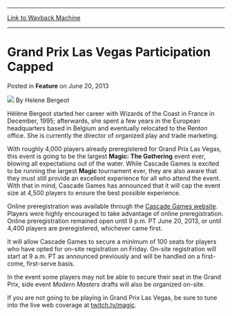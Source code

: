 
---
[Link to Wayback Machine](https://web.archive.org/web/20220522072259/https://magic.wizards.com/en/articles/archive/feature/grand-prix-las-vegas-participation-capped-2013-06-20)

[_metadata_:wayback_url]:- "https://magic.wizards.com/en/articles/archive/feature/grand-prix-las-vegas-participation-capped-2013-06-20"
[_metadata_:wayback_raw_url]:- "https://web.archive.org/web/20220522072259id_/https://magic.wizards.com/en/articles/archive/feature/grand-prix-las-vegas-participation-capped-2013-06-20"
[_metadata_:wayback_capture_timestamp]:- "2022-05-22 07:22:59+00:00"
[_metadata_:publish_date]:- "2013-06-20"
[_metadata_:description]:- "With roughly 4,000 players already preregistered for Grand Prix Las Vegas, this event is going to be the largest Magic: The Gathering event ever, blowing all expectations out of the water. While Cascade Games is excited to be running the largest Magic tournament ever, they are also aware that they must still provide an excellent experience for all who attend the event. With"
[_metadata_:generator]:- "Drupal 7 (http://drupal.org)"
---


Grand Prix Las Vegas Participation Capped
=========================================



 Posted in **Feature**
 on June 20, 2013 






![](https://media.magic.wizards.com/styles/auth_small/public/images/person/author_pic_helene-bergeot_0.jpg)
By Helene Bergeot




Hélène Bergeot started her career with Wizards of the Coast in France in December, 1995; afterwards, she spent a few years in the European headquarters based in Belgium and eventually relocated to the Renton office. She is currently the director of organized play and trade marketing. 







With roughly 4,000 players already preregistered for Grand Prix Las Vegas, this event is going to be the largest **Magic: The Gathering** event ever, blowing all expectations out of the water. While Cascade Games is excited to be running the largest **Magic** tournament ever, they are also aware that they must still provide an excellent experience for all who attend the event. With that in mind, Cascade Games has announced that it will cap the event size at 4,500 players to ensure the best possible experience.


Online preregistration was available through the [Cascade Games website](http://www.cascadegames.com/events/933). Players were highly encouraged to take advantage of online preregistration. Online preregistration remained open until 9 p.m. PT June 20, 2013, or until 4,400 players are preregistered, whichever came first.


It will allow Cascade Games to secure a minimum of 100 seats for players who have opted for on–site registration on Friday. On-site registration will start at 9 a.m. PT as announced previously and will be handled on a first-come, first-serve basis.


In the event some players may not be able to secure their seat in the Grand Prix, side event *Modern Masters* drafts will also be organized on-site.


If you are not going to be playing in Grand Prix Las Vegas, be sure to tune into the live web coverage at [twitch.tv/magic](/en/events/coverage/pro-tour%E2%80%93amsterdam-standard-qualifier-season-top-8-decklists).







